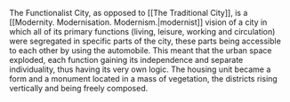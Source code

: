---
---

The Functionalist City, as opposed to [[The Traditional City]], is a [[Modernity. Modernisation. Modernism.|modernist]] vision of a city in which all of its primary functions (living, leisure, working and circulation) were segregated in specific parts of the city, these parts being accessible to each other by using the automobile. This meant that the urban space exploded, each function gaining its independence and separate individuality, thus having its very own logic. The housing unit became a form and a monument located in a mass of vegetation, the districts rising vertically and being freely composed.